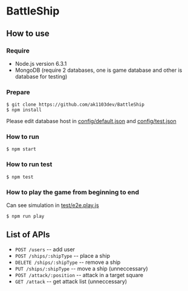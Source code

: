 # BattleShip

## How to use

### Require

- Node.js version 6.3.1
- MongoDB (require 2 databases, one is game database and other is database for testing)

### Prepare
```
$ git clone https://github.com/ak1103dev/BattleShip
$ npm install
```
Please edit database host in [config/default.json](https://github.com/ak1103dev/BattleShip/blob/master/config/default.json) and [config/test.json](https://github.com/ak1103dev/BattleShip/blob/master/config/test.json)

### How to run
```
$ npm start
```
### How to run test
```
$ npm test
```
### How to play the game from beginning to end
Can see simulation in [test/e2e.play.js](https://github.com/ak1103dev/BattleShip/blob/master/test/e2e.play.js)
```
$ npm run play
```

## List of APIs

- ```POST /users```  -- add user
- ```POST /ships/:shipType``` -- place a ship
- ```DELETE /ships/:shipType``` -- remove a ship
- ```PUT /ships/:shipType``` -- move a ship (unneccessary)
- ```POST /attack/:position``` -- attack in a target square
- ```GET /attack``` -- get attack list (unneccessary)

